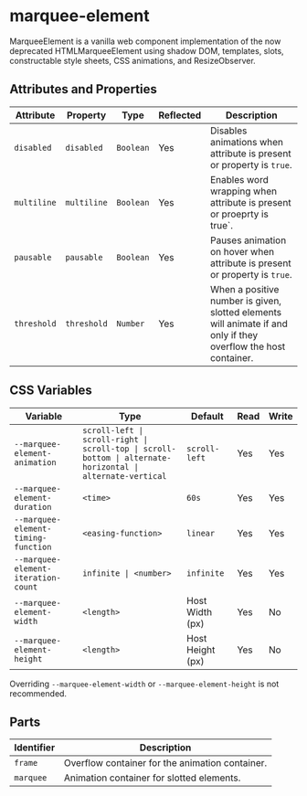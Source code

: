 # marquee-element

MarqueeElement is a vanilla web component implementation of the now deprecated HTMLMarqueeElement using shadow DOM, templates, slots, constructable style sheets, CSS animations, and ResizeObserver.

## Attributes and Properties

| Attribute   | Property    | Type      | Reflected | Description                                                                                                     |
| ----------- | ----------- | --------- | --------- | --------------------------------------------------------------------------------------------------------------- |
| `disabled`  | `disabled`  | `Boolean` | Yes       | Disables animations when attribute is present or property is `true`.                                            |
| `multiline` | `multiline` | `Boolean` | Yes       | Enables word wrapping when attribute is present or proeprty is true`.                                           |
| `pausable`  | `pausable`  | `Boolean` | Yes       | Pauses animation on hover when attribute is present or property is `true`.                                      |
| `threshold` | `threshold` | `Number`  | Yes       | When a positive number is given, slotted elements will animate if and only if they overflow the host container. |

## CSS Variables

| Variable                            | Type                                                                                                       | Default          | Read | Write |
| ----------------------------------- | ---------------------------------------------------------------------------------------------------------- | ---------------- | ---- | ----- |
| `--marquee-element-animation`       | `scroll-left \| scroll-right \| scroll-top \| scroll-bottom \| alternate-horizontal \| alternate-vertical` | `scroll-left`    | Yes  | Yes   |
| `--marquee-element-duration`        | `<time>`                                                                                                   | `60s`            | Yes  | Yes   |
| `--marquee-element-timing-function` | `<easing-function>`                                                                                        | `linear`         | Yes  | Yes   |
| `--marquee-element-iteration-count` | `infinite \| <number>`                                                                                     | `infinite`       | Yes  | Yes   |
| `--marquee-element-width`           | `<length>`                                                                                                 | Host Width (px)  | Yes  | No    |
| `--marquee-element-height`          | `<length>`                                                                                                 | Host Height (px) | Yes  | No    |

Overriding `--marquee-element-width` or `--marquee-element-height` is not recommended.

## Parts

| Identifier | Description                                     |
| ---------- | ----------------------------------------------- |
| `frame`    | Overflow container for the animation container. |
| `marquee`  | Animation container for slotted elements.       |
